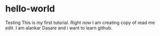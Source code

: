# hello-world
Testing
This is my first tutorial.
Right now I am creating copy of read me edit.
I am alankar Dasare and i want to learn github.
